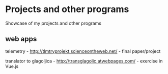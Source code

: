 # Projects and other programs
Showcase of my projects and other programs

## web apps

telemetry - http://tlmtryprojekt.scienceontheweb.net/ - final paper/project

translator to glagoljica - http://transglagolic.atwebpages.com/ - exercise in Vue.js
